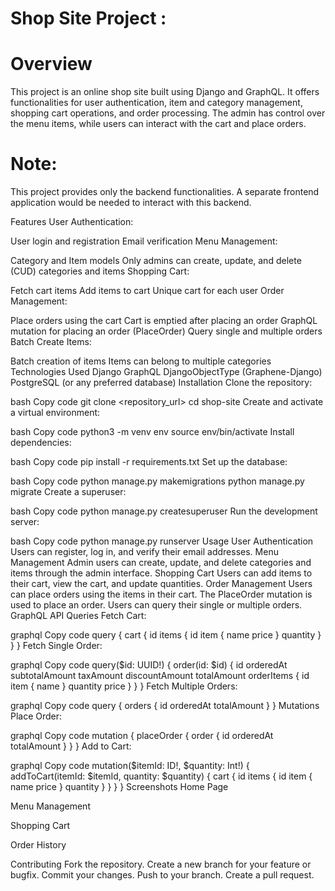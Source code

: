 # Shop Site Project : 

# Overview 

This project is an online shop site built using Django and GraphQL. It offers functionalities for user authentication, item and category management, shopping cart operations, and order processing. The admin has control over the menu items, while users can interact with the cart and place orders.

<h1>Note: </h1> This project provides only the backend functionalities. A separate frontend application would be needed to interact with this backend.

Features
User Authentication:

User login and registration
Email verification
Menu Management:

Category and Item models
Only admins can create, update, and delete (CUD) categories and items
Shopping Cart:

Fetch cart items
Add items to cart
Unique cart for each user
Order Management:

Place orders using the cart
Cart is emptied after placing an order
GraphQL mutation for placing an order (PlaceOrder)
Query single and multiple orders
Batch Create Items:

Batch creation of items
Items can belong to multiple categories
Technologies Used
Django
GraphQL
DjangoObjectType (Graphene-Django)
PostgreSQL (or any preferred database)
Installation
Clone the repository:

bash
Copy code
git clone <repository_url>
cd shop-site
Create and activate a virtual environment:

bash
Copy code
python3 -m venv env
source env/bin/activate
Install dependencies:

bash
Copy code
pip install -r requirements.txt
Set up the database:

bash
Copy code
python manage.py makemigrations
python manage.py migrate
Create a superuser:

bash
Copy code
python manage.py createsuperuser
Run the development server:

bash
Copy code
python manage.py runserver
Usage
User Authentication
Users can register, log in, and verify their email addresses.
Menu Management
Admin users can create, update, and delete categories and items through the admin interface.
Shopping Cart
Users can add items to their cart, view the cart, and update quantities.
Order Management
Users can place orders using the items in their cart.
The PlaceOrder mutation is used to place an order.
Users can query their single or multiple orders.
GraphQL API
Queries
Fetch Cart:

graphql
Copy code
query {
    cart {
        id
        items {
            id
            item {
                name
                price
            }
            quantity
        }
    }
}
Fetch Single Order:

graphql
Copy code
query($id: UUID!) {
    order(id: $id) {
        id
        orderedAt
        subtotalAmount
        taxAmount
        discountAmount
        totalAmount
        orderItems {
            id
            item {
                name
            }
            quantity
            price
        }
    }
}
Fetch Multiple Orders:

graphql
Copy code
query {
    orders {
        id
        orderedAt
        totalAmount
    }
}
Mutations
Place Order:

graphql
Copy code
mutation {
    placeOrder {
        order {
            id
            orderedAt
            totalAmount
        }
    }
}
Add to Cart:

graphql
Copy code
mutation($itemId: ID!, $quantity: Int!) {
    addToCart(itemId: $itemId, quantity: $quantity) {
        cart {
            id
            items {
                id
                item {
                    name
                    price
                }
                quantity
            }
        }
    }
}
Screenshots
Home Page

Menu Management

Shopping Cart

Order History

Contributing
Fork the repository.
Create a new branch for your feature or bugfix.
Commit your changes.
Push to your branch.
Create a pull request.
